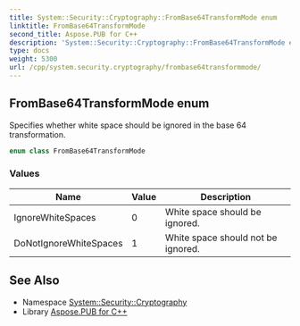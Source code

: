 ```yaml
---
title: System::Security::Cryptography::FromBase64TransformMode enum
linktitle: FromBase64TransformMode
second_title: Aspose.PUB for C++
description: 'System::Security::Cryptography::FromBase64TransformMode enum. Specifies whether white space should be ignored in the base 64 transformation in C++.'
type: docs
weight: 5300
url: /cpp/system.security.cryptography/frombase64transformmode/
---
```

## FromBase64TransformMode enum


Specifies whether white space should be ignored in the base 64 transformation.

```cpp
enum class FromBase64TransformMode
```

### Values

| Name | Value | Description |
| --- | --- | --- |
| IgnoreWhiteSpaces | 0 | White space should be ignored. |
| DoNotIgnoreWhiteSpaces | 1 | White space should not be ignored. |

## See Also

* Namespace [System::Security::Cryptography](../)
* Library [Aspose.PUB for C++](../../)
